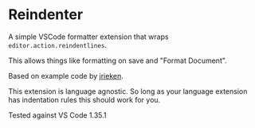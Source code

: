 # Reindenter #

A simple VSCode formatter extension that wraps `editor.action.reindentlines`.

This allows things like formatting on save and "Format Document".

Based on example code by [jrieken]( https://github.com/jrieken/vscode-formatter-sample).

This extension is language agnostic.  So long as your language extension has indentation rules this should work for you.

Tested against VS Code 1.35.1
